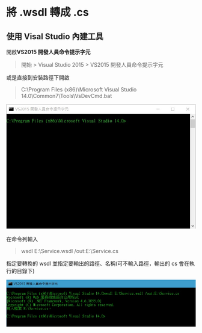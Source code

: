 # 將 .wsdl 轉成 .cs

## 使用 Visal Studio 內建工具

開啟**VS2015 開發人員命令提示字元**

> 開始 > Visual Studio 2015 > VS2015 開發人員命令提示字元

或是直接到安裝路徑下開啟

> C:\Program Files (x86)\Microsoft Visual Studio 14.0\Common7\Tools\VsDevCmd.bat

![Alt text](img/wsdl2cs-1.jpg)

在命令列輸入

> wsdl E:\Service.wsdl /out:E:\Service.cs

指定要轉換的 wsdl 並指定要輸出的路徑、名稱(可不輸入路徑，輸出的 cs 會在執行的目錄下)

![Alt text](img/wsdl2cs-2.jpg)
